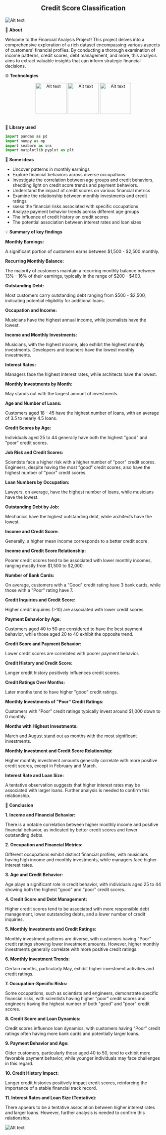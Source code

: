<div style="text-align: center;">

## Credit Score Classification

</div>

![Alt text](https://drive.google.com/uc?id=1Jq-YNV_BdKAaoAuSxLslTkydjjjszZ5a)


:round_pushpin:	**About**

Welcome to the Financial Analysis Project! This project delves into a comprehensive exploration of a rich dataset encompassing various aspects of customers' financial profiles. By conducting a thorough examination of income patterns, credit scores, debt management, and more, this analysis aims to extract valuable insights that can inform strategic financial decisions.

:globe_with_meridians: **Technologies**

<div align="center">
  <img src="https://drive.google.com/uc?id=1e3JzgF5W88Hl56c9PlMsruqPRGY4UTmI" alt="Alt text" width="100" height="100">
  <img src="https://drive.google.com/uc?id=1PHb7i9galZ75n1g8v37g_uw3s-Yk8qZe" alt="Alt text" width="100" height="100">
  <img src="https://drive.google.com/uc?id=1nV6GakOpOpakGTARtwlKOygdNmUcvs7_" alt="Alt text" width="100" height="100">
</div>



<br>

:notebook: **Library used**
```python
import pandas as pd 
import numpy as np
import seaborn as sns
import matplotlib.pyplot as plt
```

:dart: **Some ideas**

- Uncover patterns in monthly earnings
- Explore financial behaviors across diverse occupations
- Investigate the correlation between age groups and credit behaviors, shedding light on credit score trends and payment behaviors.
- Understand the impact of credit scores on various financial metrics
- Examine the relationship between monthly investments and credit ratings
- ssess the financial risks associated with specific occupations
- Analyze payment behavior trends across different age groups
- The influence of credit history on credit scores
- The potential association between interest rates and loan sizes

:bulb: **Summary of key findings**

**Monthly Earnings:**

A significant portion of customers earns between $1,500 - $2,500 monthly.

**Recurring Monthly Balance:**

The majority of customers maintain a recurring monthly balance between 13% - 16% of their earnings, typically in the range of $200 - $400.

**Outstanding Debt:**

Most customers carry outstanding debt ranging from $500 - $2,500, indicating potential eligibility for additional loans.

**Occupation and Income:**

Musicians have the highest annual income, while journalists have the lowest.

**Income and Monthly Investments:**

Musicians, with the highest income, also exhibit the highest monthly investments. Developers and teachers have the lowest monthly investments.

**Interest Rates:**

Managers face the highest interest rates, while architects have the lowest.

**Monthly Investments by Month:**

May stands out with the largest amount of investments.

**Age and Number of Loans:**

Customers aged 18 - 45 have the highest number of loans, with an average of 3.5 to nearly 4.5 loans.

**Credit Scores by Age:**

Individuals aged 25 to 44 generally have both the highest "good" and "poor" credit scores.

**Job Risk and Credit Scores:**

Scientists face a higher risk with a higher number of "poor" credit scores. Engineers, despite having the most "good" credit scores, also have the highest number of "poor" credit scores.

**Loan Numbers by Occupation:**

Lawyers, on average, have the highest number of loans, while musicians have the lowest.

**Outstanding Debt by Job:**

Mechanics have the highest outstanding debt, while architects have the lowest.

**Income and Credit Score:**

Generally, a higher mean income corresponds to a better credit score.

**Income and Credit Score Relationship:**

Poorer credit scores tend to be associated with lower monthly incomes, ranging mostly from $1,500 to $2,000.

**Number of Bank Cards:**

On average, customers with a "Good" credit rating have 3 bank cards, while those with a "Poor" rating have 7.

**Credit Inquiries and Credit Score:**

Higher credit inquiries (>10) are associated with lower credit scores.

**Payment Behavior by Age:**

Customers aged 40 to 50 are considered to have the best payment behavior, while those aged 20 to 40 exhibit the opposite trend.

**Credit Score and Payment Behavior:**

Lower credit scores are correlated with poorer payment behavior.

**Credit History and Credit Score:**

Longer credit history positively influences credit scores.

**Credit Ratings Over Months:**

Later months tend to have higher "good" credit ratings.

**Monthly Investments of "Poor" Credit Ratings:**

Customers with "Poor" credit ratings typically invest around $1,000 down to 0 monthly.

**Months with Highest Investments:**

March and August stand out as months with the most significant investments.

**Monthly Investment and Credit Score Relationship:**

Higher monthly investment amounts generally correlate with more positive credit scores, except in February and March.

**Interest Rate and Loan Size:**

A tentative observation suggests that higher interest rates may be associated with larger loans. Further analysis is needed to confirm this relationship.

:checkered_flag: **Conclusion**

**1. Income and Financial Behavior:**

There is a notable correlation between higher monthly income and positive financial behavior, as indicated by better credit scores and fewer outstanding debts.

**2. Occupation and Financial Metrics:**

Different occupations exhibit distinct financial profiles, with musicians having high income and monthly investments, while managers face higher interest rates.

**3. Age and Credit Behavior:**

Age plays a significant role in credit behavior, with individuals aged 25 to 44 showing both the highest "good" and "poor" credit scores.

**4. Credit Score and Debt Management:**

Higher credit scores tend to be associated with more responsible debt management, lower outstanding debts, and a lower number of credit inquiries.

**5. Monthly Investments and Credit Ratings:**

Monthly investment patterns are diverse, with customers having "Poor" credit ratings showing lower investment amounts. However, higher monthly investments generally correlate with more positive credit ratings.

**6. Monthly investment Trends:**

Certain months, particularly May, exhibit higher investment activities and credit ratings.

**7. Occupation-Specific Risks:**

Some occupations, such as scientists and engineers, demonstrate specific financial risks, with scientists having higher "poor" credit scores and engineers having the highest number of both "good" and "poor" credit scores.

**8. Credit Score and Loan Dynamics:**

Credit scores influence loan dynamics, with customers having "Poor" credit ratings often having more bank cards and potentially larger loans.

**9. Payment Behavior and Age:**

Older customers, particularly those aged 40 to 50, tend to exhibit more favorable payment behavior, while younger individuals may face challenges in this regard.

**10. Credit History Impact:**

Longer credit histories positively impact credit scores, reinforcing the importance of a stable financial track record.

**11. Interest Rates and Loan Size (Tentative):**

There appears to be a tentative association between higher interest rates and larger loans. However, further analysis is needed to confirm this relationship.


![Alt text](https://drive.google.com/uc?id=1-kUUkJP3fM0pLr25WnyxdHMl5mAaLXga)
